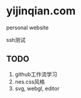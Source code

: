 # yijinqian.com

personal website

ssh测试

## TODO

1. github工作流学习
2. nes.css风格
3. svg, webgl, editor